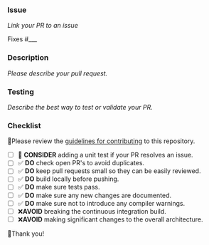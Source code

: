 ### Issue
*Link your PR to an issue*

Fixes #___

### Description
*Please describe your pull request.*

### Testing
*Describe the best way to test or validate your PR.*

### Checklist
🚨Please review the [guidelines for contributing](../CONTRIBUTING.md) to this repository.

- [ ] 🤔 **CONSIDER** adding a unit test if your PR resolves an issue.
- [ ] ✅ **DO** check open PR's to avoid duplicates.
- [ ] ✅ **DO** keep pull requests small so they can be easily reviewed.
- [ ] ✅ **DO** build locally before pushing.
- [ ] ✅ **DO** make sure tests pass.
- [ ] ✅ **DO** make sure any new changes are documented.
- [ ] ✅ **DO** make sure not to introduce any compiler warnings.
- [ ] ❌**AVOID** breaking the continuous integration build.
- [ ] ❌**AVOID** making significant changes to the overall architecture.

💚Thank you!
